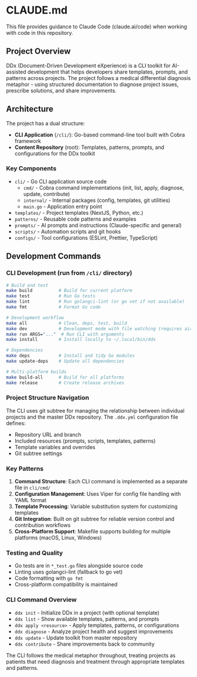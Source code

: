 # CLAUDE.md

This file provides guidance to Claude Code (claude.ai/code) when working with code in this repository.

## Project Overview

DDx (Document-Driven Development eXperience) is a CLI toolkit for AI-assisted development that helps developers share templates, prompts, and patterns across projects. The project follows a medical differential diagnosis metaphor - using structured documentation to diagnose project issues, prescribe solutions, and share improvements.

## Architecture

The project has a dual structure:
- **CLI Application** (`/cli/`): Go-based command-line tool built with Cobra framework
- **Content Repository** (root): Templates, patterns, prompts, and configurations for the DDx toolkit

### Key Components

- `cli/` - Go CLI application source code
  - `cmd/` - Cobra command implementations (init, list, apply, diagnose, update, contribute)
  - `internal/` - Internal packages (config, templates, git utilities)
  - `main.go` - Application entry point
- `templates/` - Project templates (NextJS, Python, etc.)
- `patterns/` - Reusable code patterns and examples
- `prompts/` - AI prompts and instructions (Claude-specific and general)
- `scripts/` - Automation scripts and git hooks
- `configs/` - Tool configurations (ESLint, Prettier, TypeScript)

## Development Commands

### CLI Development (run from `/cli/` directory)

```bash
# Build and test
make build          # Build for current platform
make test           # Run Go tests
make lint           # Run golangci-lint (or go vet if not available)
make fmt            # Format Go code

# Development workflow
make all            # Clean, deps, test, build
make dev            # Development mode with file watching (requires air)
make run ARGS="..."  # Run CLI with arguments
make install        # Install locally to ~/.local/bin/ddx

# Dependencies
make deps           # Install and tidy Go modules
make update-deps    # Update all dependencies

# Multi-platform builds
make build-all      # Build for all platforms
make release        # Create release archives
```

### Project Structure Navigation

The CLI uses git subtree for managing the relationship between individual projects and the master DDx repository. The `.ddx.yml` configuration file defines:
- Repository URL and branch
- Included resources (prompts, scripts, templates, patterns)
- Template variables and overrides
- Git subtree settings

### Key Patterns

1. **Command Structure**: Each CLI command is implemented as a separate file in `cli/cmd/`
2. **Configuration Management**: Uses Viper for config file handling with YAML format
3. **Template Processing**: Variable substitution system for customizing templates
4. **Git Integration**: Built on git subtree for reliable version control and contribution workflows
5. **Cross-Platform Support**: Makefile supports building for multiple platforms (macOS, Linux, Windows)

### Testing and Quality

- Go tests are in `*_test.go` files alongside source code
- Linting uses golangci-lint (fallback to go vet)
- Code formatting with `go fmt`
- Cross-platform compatibility is maintained

### CLI Command Overview

- `ddx init` - Initialize DDx in a project (with optional template)
- `ddx list` - Show available templates, patterns, and prompts
- `ddx apply <resource>` - Apply templates, patterns, or configurations
- `ddx diagnose` - Analyze project health and suggest improvements
- `ddx update` - Update toolkit from master repository
- `ddx contribute` - Share improvements back to community

The CLI follows the medical metaphor throughout, treating projects as patients that need diagnosis and treatment through appropriate templates and patterns.